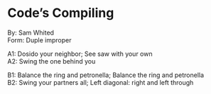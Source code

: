 # Code’s Compiling
By: Sam Whited  
Form: Duple improper

A1: Dosido your neighbor; See saw with your own  
A2: Swing the one behind you

B1: Balance the ring and petronella; Balance the ring and petronella  
B2: Swing your partners all; Left diagonal: right and left through
